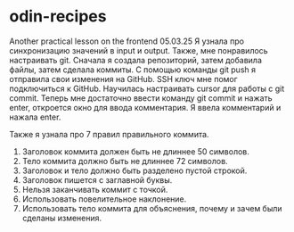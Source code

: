 # odin-recipes
Another practical lesson on the frontend
05.03.25
Я узнала про синхронизацию значений в input и output. Также, мне понравилось настраивать git. Сначала я создала репозиторий, затем добавила файлы, затем сделала коммиты. С помощью команды git push я отправила свои изменения на GitHub. SSH ключ мне помог подключиться к GitHub. Научилась настраивать cursor для работы с git commit. Теперь мне достаточно ввести команду git commit и нажать enter, откроется окно для ввода комментария. Я ввела комментарий и нажала enter.

Также я узнала про 7 правил правильного коммита.
1. Заголовок коммита должен быть не длиннее 50 символов.
2. Тело коммита должно быть не длиннее 72 символов.
3. Заголовок и тело должно быть разделено пустой строкой.
4. Заголовок пишется с заглавной буквы.
5. Нельзя заканчивать коммит с точкой.
6. Использовать повелительное наклонение.
7. Использовать тело коммита для объяснения, почему и зачем были сделаны изменения. 
